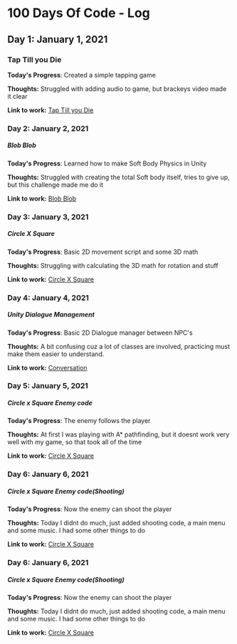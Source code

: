 # 100 Days Of Code - Log


## Day 1: January 1, 2021
### Tap Till you Die

**Today's Progress**: Created a simple tapping game

**Thoughts:** Struggled with adding audio to game, but brackeys video made it clear

**Link to work:** [Tap Till you Die](https://github.com/vinayagapillai/tap-till-you-die.git)


### Day 2: January 2, 2021
##### Blob Blob

**Today's Progress**: Learned how to make Soft Body Physics in Unity

**Thoughts:** Struggled with creating the total Soft body itself, tries to give up, but this challenge made me do it

**Link to work:** [Blob Blob](https://github.com/vinayagapillai/blob-blob.git)


### Day 3: January 3, 2021
##### Circle X Square

**Today's Progress**: Basic 2D movement script and some 3D math

**Thoughts:** Struggling with calculating the 3D math for rotation and stuff

**Link to work:** [Circle X Square](https://github.com/vinayagapillai/circle-x-square)


### Day 4: January 4, 2021
##### Unity Dialogue Management

**Today's Progress**: Basic 2D Dialogue manager between NPC's

**Thoughts:** A bit confusing cuz a lot of classes are involved, practicing must make them easier to understand.

**Link to work:** [Conversation](https://github.com/vinayagapillai/conversation)


### Day 5: January 5, 2021
##### Circle x Square Enemy code

**Today's Progress**: The enemy follows the player

**Thoughts:** At first I was playing with A* pathfinding, but it doesnt work very well with my game, so that took all of the time

**Link to work:** [Circle X Square](https://github.com/vinayagapillai/circle-x-square)


### Day 6: January 6, 2021
##### Circle x Square Enemy code(Shooting)

**Today's Progress**: Now the enemy can shoot the player

**Thoughts:** Today I didnt do much, just added shooting code, a main menu and some music. I had some other things to do

**Link to work:** [Circle X Square](https://github.com/vinayagapillai/circle-x-square)


### Day 6: January 6, 2021
##### Circle x Square Enemy code(Shooting)

**Today's Progress**: Now the enemy can shoot the player

**Thoughts:** Today I didnt do much, just added shooting code, a main menu and some music. I had some other things to do

**Link to work:** [Circle X Square](https://github.com/vinayagapillai/circle-x-square)